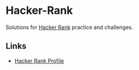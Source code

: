 # Hacker-Rank

Solutions for [Hacker Rank](https://www.hackerrank.com/) practice and challenges.

## Links

- [Hacker Rank Profile](https://www.hackerrank.com/tad98696)
